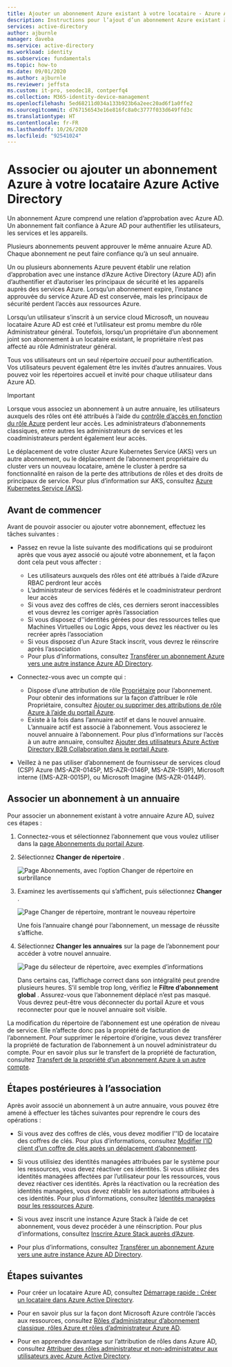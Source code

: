 ```yaml
---
title: Ajouter un abonnement Azure existant à votre locataire - Azure AD
description: Instructions pour l’ajout d’un abonnement Azure existant à votre locataire Azure Active Directory.
services: active-directory
author: ajburnle
manager: daveba
ms.service: active-directory
ms.workload: identity
ms.subservice: fundamentals
ms.topic: how-to
ms.date: 09/01/2020
ms.author: ajburnle
ms.reviewer: jeffsta
ms.custom: it-pro, seodec18, contperfq4
ms.collection: M365-identity-device-management
ms.openlocfilehash: 5ed68211d034a133b923b6a2eec20ad6f1a0ffe2
ms.sourcegitcommit: d767156543e16e816fc8a0c3777f033d649ffd3c
ms.translationtype: HT
ms.contentlocale: fr-FR
ms.lasthandoff: 10/26/2020
ms.locfileid: "92541024"
---
```

# <a name="associate-or-add-an-azure-subscription-to-your-azure-active-directory-tenant"></a>Associer ou ajouter un abonnement Azure à votre locataire Azure Active Directory

Un abonnement Azure comprend une relation d’approbation avec Azure AD. Un abonnement fait confiance à Azure AD pour authentifier les utilisateurs, les services et les appareils.

Plusieurs abonnements peuvent approuver le même annuaire Azure AD. Chaque abonnement ne peut faire confiance qu’à un seul annuaire.

Un ou plusieurs abonnements Azure peuvent établir une relation d’approbation avec une instance d’Azure Active Directory (Azure AD) afin d’authentifier et d’autoriser les principaux de sécurité et les appareils auprès des services Azure.  Lorsqu’un abonnement expire, l’instance approuvée du service Azure AD est conservée, mais les principaux de sécurité perdent l’accès aux ressources Azure.

Lorsqu’un utilisateur s’inscrit à un service cloud Microsoft, un nouveau locataire Azure AD est créé et l’utilisateur est promu membre du rôle Administrateur général. Toutefois, lorsqu’un propriétaire d’un abonnement joint son abonnement à un locataire existant, le propriétaire n’est pas affecté au rôle Administrateur général.

Tous vos utilisateurs ont un seul répertoire *accueil* pour authentification. Vos utilisateurs peuvent également être les invités d’autres annuaires. Vous pouvez voir les répertoires accueil et invité pour chaque utilisateur dans Azure AD.

> [!Important]
> Lorsque vous associez un abonnement à un autre annuaire, les utilisateurs auxquels des rôles ont été attribués à l’aide du [contrôle d’accès en fonction du rôle Azure](../../role-based-access-control/role-assignments-portal.md) perdent leur accès. Les administrateurs d’abonnements classiques, entre autres les administrateurs de services et les coadministrateurs perdent également leur accès.
>
> Le déplacement de votre cluster Azure Kubernetes Service (AKS) vers un autre abonnement, ou le déplacement de l’abonnement propriétaire du cluster vers un nouveau locataire, amène le cluster à perdre sa fonctionnalité en raison de la perte des attributions de rôles et des droits de principaux de service. Pour plus d’information sur AKS, consultez [Azure Kubernetes Service (AKS)](../../aks/index.yml).

## <a name="before-you-begin"></a>Avant de commencer

Avant de pouvoir associer ou ajouter votre abonnement, effectuez les tâches suivantes :

- Passez en revue la liste suivante des modifications qui se produiront après que vous ayez associé ou ajouté votre abonnement, et la façon dont cela peut vous affecter :

  - Les utilisateurs auxquels des rôles ont été attribués à l’aide d’Azure RBAC perdront leur accès
  - L’administrateur de services fédérés et le coadministrateur perdront leur accès
  - Si vous avez des coffres de clés, ces derniers seront inaccessibles et vous devrez les corriger après l’association
  - Si vous disposez d''identités gérées pour des ressources telles que Machines Virtuelles ou Logic Apps, vous devez les réactiver ou les recréer après l’association
  - Si vous disposez d’un Azure Stack inscrit, vous devrez le réinscrire après l’association
  - Pour plus d’informations, consultez [Transférer un abonnement Azure vers une autre instance Azure AD Directory](../../role-based-access-control/transfer-subscription.md).

- Connectez-vous avec un compte qui :

  - Dispose d’une attribution de rôle [Propriétaire](../../role-based-access-control/built-in-roles.md#owner) pour l’abonnement. Pour obtenir des informations sur la façon d’attribuer le rôle Propriétaire, consultez [Ajouter ou supprimer des attributions de rôle Azure à l’aide du portail Azure](../../role-based-access-control/role-assignments-portal.md).
  - Existe à la fois dans l’annuaire actif et dans le nouvel annuaire. L’annuaire actif est associé à l’abonnement. Vous associerez le nouvel annuaire à l’abonnement. Pour plus d’informations sur l’accès à un autre annuaire, consultez [Ajouter des utilisateurs Azure Active Directory B2B Collaboration dans le portail Azure](../external-identities/add-users-administrator.md).

- Veillez à ne pas utiliser d’abonnement de fournisseur de services cloud (CSP) Azure (MS-AZR-0145P, MS-AZR-0146P, MS-AZR-159P), Microsoft interne ((MS-AZR-0015P), ou Microsoft Imagine (MS-AZR-0144P).

## <a name="associate-a-subscription-to-a-directory"></a>Associer un abonnement à un annuaire<a name="to-associate-an-existing-subscription-to-your-azure-ad-directory"></a>

Pour associer un abonnement existant à votre annuaire Azure AD, suivez ces étapes :

1. Connectez-vous et sélectionnez l’abonnement que vous voulez utiliser dans la [page Abonnements du portail Azure](https://portal.azure.com/#blade/Microsoft_Azure_Billing/SubscriptionsBlade).

1. Sélectionnez **Changer de répertoire** .

   ![Page Abonnements, avec l’option Changer de répertoire en surbrillance](media/active-directory-how-subscriptions-associated-directory/change-directory-in-azure-subscriptions.png)

1. Examinez les avertissements qui s’affichent, puis sélectionnez **Changer** .

   ![Page Changer de répertoire, montrant le nouveau répertoire](media/active-directory-how-subscriptions-associated-directory/edit-directory-ui.png)

   Une fois l’annuaire changé pour l’abonnement, un message de réussite s’affiche.

1. Sélectionnez **Changer les annuaires** sur la page de l’abonnement pour accéder à votre nouvel annuaire.

   ![Page du sélecteur de répertoire, avec exemples d’informations](media/active-directory-how-subscriptions-associated-directory/directory-switcher.png)

   Dans certains cas, l’affichage correct dans son intégralité peut prendre plusieurs heures. S’il semble trop long, vérifiez le **Filtre d’abonnement global** . Assurez-vous que l’abonnement déplacé n’est pas masqué. Vous devrez peut-être vous déconnecter du portail Azure et vous reconnecter pour que le nouvel annuaire soit visible.

La modification du répertoire de l’abonnement est une opération de niveau de service. Elle n’affecte donc pas la propriété de facturation de l’abonnement. Pour supprimer le répertoire d’origine, vous devez transférer la propriété de facturation de l’abonnement à un nouvel administrateur du compte. Pour en savoir plus sur le transfert de la propriété de facturation, consultez [Transfert de la propriété d’un abonnement Azure à un autre compte](../../cost-management-billing/manage/billing-subscription-transfer.md).

## <a name="post-association-steps"></a>Étapes postérieures à l’association

Après avoir associé un abonnement à un autre annuaire, vous pouvez être amené à effectuer les tâches suivantes pour reprendre le cours des opérations :

- Si vous avez des coffres de clés, vous devez modifier l''ID de locataire des coffres de clés. Pour plus d’informations, consultez [Modifier l’ID client d’un coffre de clés après un déplacement d’abonnement](../../key-vault/general/move-subscription.md).

- Si vous utilisiez des identités managées attribuées par le système pour les ressources, vous devez réactiver ces identités. Si vous utilisiez des identités managées affectées par l’utilisateur pour les ressources, vous devez réactiver ces identités. Après la réactivation ou la recréation des identités managées, vous devez rétablir les autorisations attribuées à ces identités. Pour plus d’informations, consultez [Identités managées pour les ressources Azure](../managed-identities-azure-resources/overview.md).

- Si vous avez inscrit une instance Azure Stack à l’aide de cet abonnement, vous devez procéder à une réinscription. Pour plus d’informations, consultez [Inscrire Azure Stack auprès d’Azure](/azure-stack/operator/azure-stack-registration).

- Pour plus d’informations, consultez [Transférer un abonnement Azure vers une autre instance Azure AD Directory](../../role-based-access-control/transfer-subscription.md).

## <a name="next-steps"></a>Étapes suivantes

- Pour créer un locataire Azure AD, consultez [Démarrage rapide : Créer un locataire dans Azure Active Directory](active-directory-access-create-new-tenant.md).

- Pour en savoir plus sur la façon dont Microsoft Azure contrôle l’accès aux ressources, consultez [Rôles d’administrateur d’abonnement classique, rôles Azure et rôles d’administrateur Azure AD](../../role-based-access-control/rbac-and-directory-admin-roles.md).

- Pour en apprendre davantage sur l’attribution de rôles dans Azure AD, consultez [Attribuer des rôles administrateur et non-administrateur aux utilisateurs avec Azure Active Directory](active-directory-users-assign-role-azure-portal.md).
